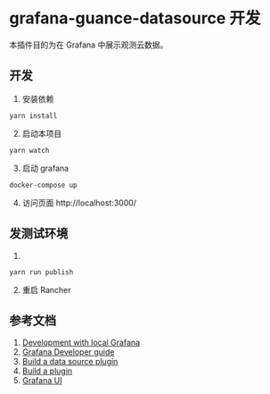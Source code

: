 # grafana-guance-datasource 开发

本插件目的为在 Grafana 中展示观测云数据。

## 开发
1. 安装依赖
```
yarn install
```

2. 启动本项目
```
yarn watch
```

3. 启动 grafana
```
docker-compose up
```

4. 访问页面 http://localhost:3000/

## 发测试环境
1. 
```
yarn run publish
```

2. 重启 Rancher



## 参考文档
1. [Development with local Grafana](https://grafana.com/docs/grafana/latest/developers/plugins/development-with-local-grafana/)
2. [Grafana Developer guide](https://github.com/grafana/grafana/blob/HEAD/contribute/developer-guide.md)
3. [Build a data source plugin](https://grafana.com/tutorials/build-a-data-source-plugin/)
4. [Build a plugin](https://grafana.com/docs/grafana/latest/developers/plugins/)
5. [Grafana UI](https://developers.grafana.com/ui/latest/index.html)
